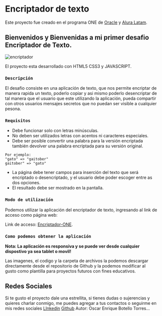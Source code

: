 # Encriptador de texto

Este proyecto fue creado en el programa ONE de [Oracle](https://www.oracle.com/co/education/oracle-next-education/) y [Alura Latam](http://www.aluracursos.com).

## Bienvenidos y Bienvenidas a mi primer desafio Encriptador de Texto.

![encriptador](https://user-images.githubusercontent.com/67718246/214201330-51087b23-e0b9-4e5e-80f0-43a56d2fa616.png)

El proyecto esta desarrollado con HTML5 CSS3 y JAVASCRIPT.

### `Descripción`

El desafio consiste en una aplicación de texto, que nos permite encriptar de manera rapida un texto, poderlo copiar y asi mismo poderlo desencriptar de tal manera que el usuario que este utilizando la aplicación, pueda compartir con otros usuarios mensajes secretos que no puedan ser visible a cualquier pesona.

### `Requisitos`

- Debe funcionar solo con letras minúsculas.
- No deben ser utilizados letras con acentos ni caracteres especiales.
- Debe ser posible convertir una palabra para la versión encriptada también devolver una palabra encriptada para su versión original.

```
Por ejemplo:
"gato" => "gaitober"
gaitober" => "gato"
```

- La página debe tener campos para inserción del texto que será encriptado o desencriptado, y el usuario debe poder escoger entre as dos opciones.
- El resultado debe ser mostrado en la pantalla.

### `Modo de utilización`

Podemos utilizar la aplicación del encriptador de texto, ingresando al link de acceso como página web: 

Link de acceso: [Encriptador-ONE](https://otorres851.github.io/Challenge-Encriptador/).

### `Como podemos obtener la aplicación`

**Nota: La aplicación es responsiva y se puede ver desde cualquier dispostivo ya sea tablet o movil!**

Las imagenes, el codigo  y la carpeta de archivos la podemos descargar directamente desde el repositorio de Github y la podemos modificar al gusto como plantilla para proyectos futuros con fines educativos.

## Redes Sociales

Si te gusto el proyecto dale una estrellita, si tienes dudas o sujerencias y quieres charlar conmigo, me puedes agregar a tus contactos o seguirme en mis redes sociales [LInkedin](https://www.linkedin.com/in/otorres-38a6241a2/) [Github](https://github.com/Otorres851) Autor: Oscar Enrique Botello Torres...

